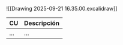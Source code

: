 
![[Drawing 2025-09-21 16.35.00.excalidraw]]

| CU  | Descripción |
| --- | ----------- |
| ... | ...         |
